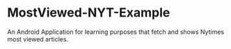 # MostViewed-NYT-Example
An Android Application for learning purposes that fetch and shows Nytimes most viewed articles. 
